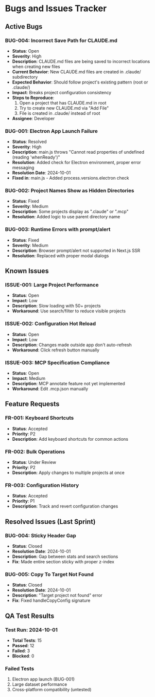 # Bugs and Issues Tracker

## Active Bugs

### BUG-004: Incorrect Save Path for CLAUDE.md
- **Status**: Open
- **Severity**: High
- **Description**: CLAUDE.md files are being saved to incorrect locations when creating new files
- **Current Behavior**: New CLAUDE.md files are created in .claude/ subdirectory
- **Expected Behavior**: Should follow project's existing pattern (root or .claude/)
- **Impact**: Breaks project configuration consistency
- **Steps to Reproduce**:
  1. Open a project that has CLAUDE.md in root
  2. Try to create new CLAUDE.md via "Add File"
  3. File is created in .claude/ instead of root
- **Assignee**: Developer

### BUG-001: Electron App Launch Failure
- **Status**: Resolved
- **Severity**: High
- **Description**: main.js throws "Cannot read properties of undefined (reading 'whenReady')"
- **Resolution**: Added check for Electron environment, proper error messaging
- **Resolution Date**: 2024-10-01
- **Fixed in**: main.js - Added process.versions.electron check

### BUG-002: Project Names Show as Hidden Directories
- **Status**: Fixed
- **Severity**: Medium
- **Description**: Some projects display as ".claude" or ".mcp"
- **Resolution**: Added logic to use parent directory name

### BUG-003: Runtime Errors with prompt/alert
- **Status**: Fixed
- **Severity**: Medium
- **Description**: Browser prompt/alert not supported in Next.js SSR
- **Resolution**: Replaced with proper modal dialogs

## Known Issues

### ISSUE-001: Large Project Performance
- **Status**: Open
- **Impact**: Low
- **Description**: Slow loading with 50+ projects
- **Workaround**: Use search/filter to reduce visible projects

### ISSUE-002: Configuration Hot Reload
- **Status**: Open
- **Impact**: Low
- **Description**: Changes made outside app don't auto-refresh
- **Workaround**: Click refresh button manually

### ISSUE-003: MCP Specification Compliance
- **Status**: Open
- **Impact**: Medium
- **Description**: MCP annotate feature not yet implemented
- **Workaround**: Edit .mcp.json manually

## Feature Requests

### FR-001: Keyboard Shortcuts
- **Status**: Accepted
- **Priority**: P2
- **Description**: Add keyboard shortcuts for common actions

### FR-002: Bulk Operations
- **Status**: Under Review
- **Priority**: P2
- **Description**: Apply changes to multiple projects at once

### FR-003: Configuration History
- **Status**: Accepted
- **Priority**: P1
- **Description**: Track and revert configuration changes

## Resolved Issues (Last Sprint)

### BUG-004: Sticky Header Gap
- **Status**: Closed
- **Resolution Date**: 2024-10-01
- **Description**: Gap between stats and search sections
- **Fix**: Made entire section sticky with proper z-index

### BUG-005: Copy To Target Not Found
- **Status**: Closed
- **Resolution Date**: 2024-10-01
- **Description**: "Target project not found" error
- **Fix**: Fixed handleCopyConfig signature

## QA Test Results

### Test Run: 2024-10-01
- **Total Tests**: 15
- **Passed**: 12
- **Failed**: 3
- **Blocked**: 0

### Failed Tests
1. Electron app launch (BUG-001)
2. Large dataset performance
3. Cross-platform compatibility (untested)